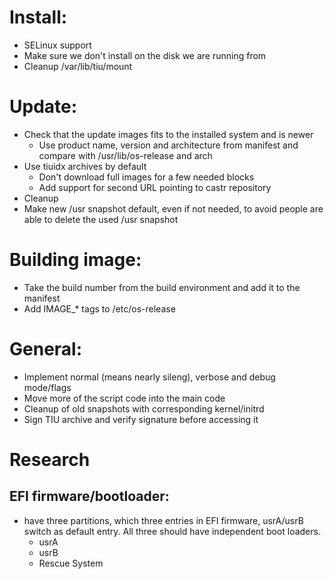 # Install:
* SELinux support
* Make sure we don't install on the disk we are running from
* Cleanup /var/lib/tiu/mount

# Update:
* Check that the update images fits to the installed system and is newer
  * Use product name, version and architecture from manifest and compare with /usr/lib/os-release and arch
* Use tiuidx archives by default
  * Don't download full images for a few needed blocks
  * Add support for second URL pointing to castr repository
* Cleanup
* Make new /usr snapshot default, even if not needed, to avoid people are able to delete the used /usr snapshot

# Building image:
* Take the build number from the build environment and add it to the manifest
* Add IMAGE_* tags to /etc/os-release

# General:
* Implement normal (means nearly sileng), verbose and debug mode/flags
* Move more of the script code into the main code
* Cleanup of old snapshots with corresponding kernel/initrd
* Sign TIU archive and verify signature before accessing it

# Research
## EFI firmware/bootloader:
* have three partitions, which three entries in EFI firmware, usrA/usrB switch as default entry. All three should have independent boot loaders.
  * usrA
  * usrB
  * Rescue System
  
